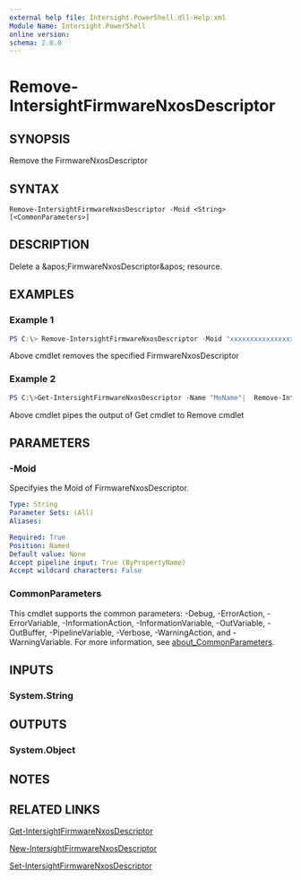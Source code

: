```yaml
---
external help file: Intersight.PowerShell.dll-Help.xml
Module Name: Intersight.PowerShell
online version:
schema: 2.0.0
---
```


# Remove-IntersightFirmwareNxosDescriptor

## SYNOPSIS
Remove the FirmwareNxosDescriptor

## SYNTAX

```
Remove-IntersightFirmwareNxosDescriptor -Moid <String> [<CommonParameters>]
```

## DESCRIPTION
Delete a &amp;apos;FirmwareNxosDescriptor&amp;apos; resource.

## EXAMPLES

### Example 1
```powershell
PS C:\> Remove-IntersightFirmwareNxosDescriptor -Moid "xxxxxxxxxxxxxxxxxxxxxxxxxxx"
```
Above cmdlet removes the specified FirmwareNxosDescriptor 

### Example 2
```powershell
PS C:\>Get-IntersightFirmwareNxosDescriptor -Name "MoName"|  Remove-IntersightFirmwareNxosDescriptor
```
Above cmdlet pipes the output of Get cmdlet to Remove cmdlet

## PARAMETERS

### -Moid
Specifyies the Moid of FirmwareNxosDescriptor.

```yaml
Type: String
Parameter Sets: (All)
Aliases:

Required: True
Position: Named
Default value: None
Accept pipeline input: True (ByPropertyName)
Accept wildcard characters: False
```

### CommonParameters
This cmdlet supports the common parameters: -Debug, -ErrorAction, -ErrorVariable, -InformationAction, -InformationVariable, -OutVariable, -OutBuffer, -PipelineVariable, -Verbose, -WarningAction, and -WarningVariable. For more information, see [about_CommonParameters](http://go.microsoft.com/fwlink/?LinkID=113216).

## INPUTS

### System.String

## OUTPUTS

### System.Object
## NOTES

## RELATED LINKS

[Get-IntersightFirmwareNxosDescriptor](./Get-IntersightFirmwareNxosDescriptor.md)

[New-IntersightFirmwareNxosDescriptor](./New-IntersightFirmwareNxosDescriptor.md)

[Set-IntersightFirmwareNxosDescriptor](./Set-IntersightFirmwareNxosDescriptor.md)

